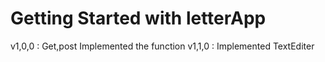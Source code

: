 # Getting Started with letterApp

v1,0,0 : Get,post Implemented the function
v1,1,0 : Implemented TextEditer
